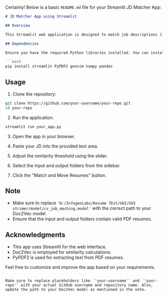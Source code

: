 Certainly! Below is a basic `README.md` file for your Streamlit JD Matcher App:

```markdown
# JD Matcher App using Streamlit

## Overview

This Streamlit web application is designed to match job descriptions (JDs) with a collection of resumes. It utilizes Doc2Vec for similarity computation between JDs and resumes.

## Dependencies

Ensure you have the required Python libraries installed. You can install them using the following:

```bash
pip install streamlit PyPDF2 gensim numpy pandas
```

## Usage

1. Clone the repository:

```bash
git clone https://github.com/your-username/your-repo.git
cd your-repo
```

2. Run the application:

```bash
streamlit run your_app.py
```

3. Open the app in your browser.

4. Paste your JD into the provided text area.

5. Adjust the similarity threshold using the slider.

6. Select the input and output folders from the sidebar.

7. Click the "Match and Move Resumes" button.

## Note

- Make sure to replace `'D:/InfogenLabs/Resume TEst/GUI/GUI strimer/model/cv_job_maching.model'` with the correct path to your Doc2Vec model.
- Ensure that the input and output folders contain valid PDF resumes.

## Acknowledgments

- This app uses Streamlit for the web interface.
- Doc2Vec is employed for similarity calculations.
- PyPDF2 is used for extracting text from PDF resumes.

Feel free to customize and improve the app based on your requirements.
```

Make sure to replace placeholders like `'your-username'` and `'your-repo'` with your actual GitHub username and repository name. Also, update the path to your Doc2Vec model as mentioned in the note.
